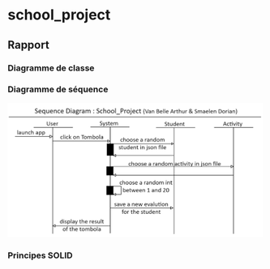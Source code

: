 # school_project

## Rapport

### Diagramme de classe

### Diagramme de séquence
![text](sequence_diagram_shool_project.png)

### Principes SOLID
